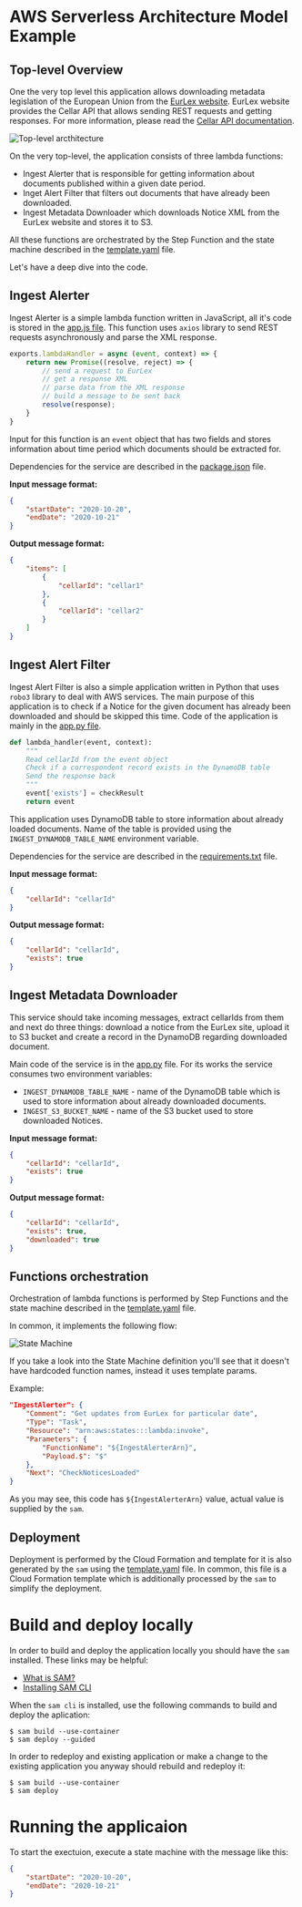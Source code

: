 # AWS Serverless Architecture Model Example

## Top-level Overview

One the very top level this application allows downloading metadata legislation of the European Union from the [EurLex website](https://eur-lex.europa.eu/). EurLex website provides the Cellar API that allows sending REST requests and getting responses. For more information, please read the [Cellar API documentation](https://op.europa.eu/en/publication-detail/-/publication/50ecce27-857e-11e8-ac6a-01aa75ed71a1/language-en/format-PDF/source-73059305).

![Top-level arcthitecture](./docs/overall-architecture.png)

On the very top-level, the application consists of three lambda functions: 

* Ingest Alerter that is responsible for getting information about documents published within a given date period. 
* Inget Alert Filter that filters out documents that have already been downloaded. 
* Ingest Metadata Downloader which downloads Notice XML from the EurLex website and stores it to S3. 

All these functions are orchestrated by the Step Function and the state machine described in the [template.yaml](./template.yaml) file. 

Let's have a deep dive into the code. 

## Ingest Alerter

Ingest Alerter is a simple lambda function written in JavaScript, all it's code is stored in the [app.js file](./functions/ingest-alerter/app.js). This function uses `axios` library to send REST requests asynchronously and parse the XML response. 

```javascript
exports.lambdaHandler = async (event, context) => {
    return new Promise((resolve, reject) => {
        // send a request to EurLex
        // get a response XML
        // parse data from the XML response
        // build a message to be sent back
        resolve(response);
    }
}
```

Input for this function is an `event` object that has two fields and stores information about time period which documents should be extracted for. 

Dependencies for the service are described in the [package.json](./functions/ingest-alerter/package.json) file.

**Input message format:**

```json
{
    "startDate": "2020-10-20",
    "endDate": "2020-10-21"
}
```

**Output message format:**

```json
{
    "items": [
        {
            "cellarId": "cellar1"
        },
        {
            "cellarId": "cellar2"
        }
    ]
}
```

## Ingest Alert Filter

Ingest Alert Filter is also a simple application written in Python that uses `robo3` library to deal with AWS services. The main purpose of this application is to check if a Notice for the given document has already been downloaded and should be skipped this time. Code of the application is mainly in the [app.py file](./functions/ingest-alert-filter/app.py).

```python
def lambda_handler(event, context):
    """
    Read cellarId from the event object
    Check if a correspondent record exists in the DynamoDB table
    Send the response back
    """
    event['exists'] = checkResult
    return event
```

This application uses DynamoDB table to store information about already loaded documents. Name of the table is provided using the `INGEST_DYNAMODB_TABLE_NAME` environment variable.

Dependencies for the service are described in the [requirements.txt](./functions/ingest-alert-filter/requirements.txt) file.

**Input message format:**

```json
{
    "cellarId": "cellarId"
}
```

**Output message format:**

```json
{
    "cellarId": "cellarId",
    "exists": true
}
```

## Ingest Metadata Downloader

This service should take incoming messages, extract cellarIds from them and next do three things: download a notice from the EurLex site, upload it to S3 bucket and create a record in the DynamoDB regarding downloaded document. 

Main code of the service is in the [app.py](./functions/ingest-metadata-downloader/app.py) file. For its works the service consumes two environment variables:

* `INGEST_DYNAMODB_TABLE_NAME` - name of the DynamoDB table which is used to store information about already downloaded documents.
* `INGEST_S3_BUCKET_NAME` - name of the S3 bucket used to store downloaded Notices. 

**Input message format:**

```json
{
    "cellarId": "cellarId",
    "exists": true
}
```

**Output message format:**

```json
{
    "cellarId": "cellarId",
    "exists": true,
    "downloaded": true
}
```

## Functions orchestration

Orchestration of lambda functions is performed by Step Functions and the state machine described in the [template.yaml](./template.yaml) file.

In common, it implements the following flow:

![State Machine](./docs/step-functions-workflow.png)

If you take a look into the State Machine definition you'll see that it doesn't have hardcoded function names, instead it uses template params. 

Example:

```json
"IngestAlerter": {
    "Comment": "Get updates from EurLex for particular date",
    "Type": "Task",
    "Resource": "arn:aws:states:::lambda:invoke",
    "Parameters": {
        "FunctionName": "${IngestAlerterArn}",
        "Payload.$": "$"
    },
    "Next": "CheckNoticesLoaded"
}
```

As you may see, this code has `${IngestAlerterArn}` value, actual value is supplied by the `sam`. 

## Deployment

Deployment is performed by the Cloud Formation and template for it is also generated by the `sam` using the [template.yaml](./template.yaml) file. In common, this file is a Cloud Formation template which is additionally processed by the `sam` to simplify the deployment. 

# Build and deploy locally

In order to build and deploy the application locally you should have the `sam` installed. These links may be helpful:

* [What is SAM?](https://docs.aws.amazon.com/serverless-application-model/latest/developerguide/what-is-sam.html)
* [Installing SAM CLI](https://docs.aws.amazon.com/serverless-application-model/latest/developerguide/serverless-sam-cli-install.html)

When the `sam cli` is installed, use the following commands to build and deploy the aplication: 

```shell
$ sam build --use-container
$ sam deploy --guided
```

In order to redeploy and existing application or make a change to the existing application you anyway should rebuild and redeploy it: 

```shell
$ sam build --use-container
$ sam deploy
```

# Running the applicaion

To start the exectuion, execute a state machine with the message like this:

```json
{
    "startDate": "2020-10-20",
    "endDate": "2020-10-21"
}
```